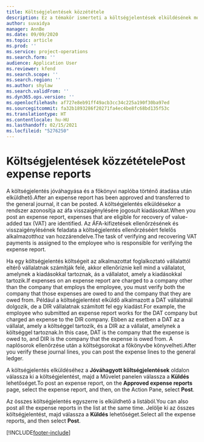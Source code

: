 ```yaml
---
title: Költségjelentések közzététele
description: Ez a témakör ismerteti a költségjelentések elküldésének módját.
author: suvaidya
manager: AnnBe
ms.date: 09/09/2020
ms.topic: article
ms.prod: ''
ms.service: project-operations
ms.search.form: ''
audience: Application User
ms.reviewer: kfend
ms.search.scope: ''
ms.search.region: ''
ms.author: shylaw
ms.search.validFrom: ''
ms.dyn365.ops.version: ''
ms.openlocfilehash: af727e8eb91ff49acb3cc34c225a190f30ba97ed
ms.sourcegitcommit: fa32b1893286f20271fa4ec4be8fc68bd135f53c
ms.translationtype: HT
ms.contentlocale: hu-HU
ms.lasthandoff: 02/15/2021
ms.locfileid: "5276250"
---
```

# <a name="post-expense-reports"></a><span data-ttu-id="afabb-103">Költségjelentések közzététele</span><span class="sxs-lookup"><span data-stu-id="afabb-103">Post expense reports</span></span>

<span data-ttu-id="afabb-104">A költségjelentés jóváhagyása és a főkönyvi naplóba történő átadása után elküldhető.</span><span class="sxs-lookup"><span data-stu-id="afabb-104">After an expense report has been approved and transferred to the general journal, it can be posted.</span></span> <span data-ttu-id="afabb-105">A költségjelentés elküldésekor a rendszer azonosítja az áfa visszaigénylésére jogosult kiadásokat.</span><span class="sxs-lookup"><span data-stu-id="afabb-105">When you post an expense report, expenses that are eligible for recovery of value-added tax (VAT) are identified.</span></span> <span data-ttu-id="afabb-106">Az ÁFA-kifizetések ellenőrzésének és visszaigénylésének feladata a költségjelentés ellenőrzéséért felelős alkalmazotthoz van hozzárendelve.</span><span class="sxs-lookup"><span data-stu-id="afabb-106">The task of verifying and recovering VAT payments is assigned to the employee who is responsible for verifying the expense report.</span></span>

<span data-ttu-id="afabb-107">Ha egy költségjelentés költségeit az alkalmazottat foglalkoztató vállalattól eltérő vállalatnak számítják felé, akkor ellenőriznie kell mind a vállalatot, amelynek a kiadásokkal tartoznak, ás a vállalatot, amely a kiadásokkal tartozik.</span><span class="sxs-lookup"><span data-stu-id="afabb-107">If expenses on an expense report are charged to a company other than the company that employs the employee, you must verify both the company that those expenses are owed to and the company that they are owed from.</span></span> <span data-ttu-id="afabb-108">Például a költségjelentést elküldő alkalmazott a DAT vállalatnál dolgozik, de a DIR vállalatnak számított fel egy kiadást.</span><span class="sxs-lookup"><span data-stu-id="afabb-108">For example, the employee who submitted an expense report works for the DAT company but charged an expense to the DIR company.</span></span> <span data-ttu-id="afabb-109">Ebben az esetben a DAT az a vállalat, amely a költséggel tartozik, és a DIR az a vállalat, amelynek a költséggel tartoznak.</span><span class="sxs-lookup"><span data-stu-id="afabb-109">In this case, DAT is the company that the expense is owed to, and DIR is the company that the expense is owed from.</span></span> <span data-ttu-id="afabb-110">A naplósorok ellenőrzése után a költségsorokat a főkönyvbe könyvelheti.</span><span class="sxs-lookup"><span data-stu-id="afabb-110">After you verify these journal lines, you can post the expense lines to the general ledger.</span></span>

<span data-ttu-id="afabb-111">A költségjelentés elküldéséhez a **Jóváhagyott költségjelentések** oldalon válassza ki a költségjelentést, majd a Művelet panelen válassza a **Küldés** lehetőséget.</span><span class="sxs-lookup"><span data-stu-id="afabb-111">To post an expense report, on the **Approved expense reports** page, select the expense report, and then, on the Action Pane, select **Post**.</span></span>

<span data-ttu-id="afabb-112">Az összes költségjelentés egyszerre is elküldhető a listából.</span><span class="sxs-lookup"><span data-stu-id="afabb-112">You can also post all the expense reports in the list at the same time.</span></span> <span data-ttu-id="afabb-113">Jelölje ki az összes költségjelentést, majd válassza a **Küldés** lehetőséget.</span><span class="sxs-lookup"><span data-stu-id="afabb-113">Select all the expense reports, and then select **Post**.</span></span>


[!INCLUDE[footer-include](../includes/footer-banner.md)]